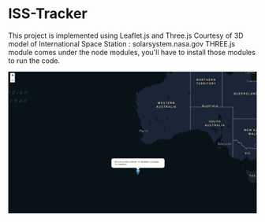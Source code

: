 # ISS-Tracker
This project is implemented using Leaflet.js and Three.js
Courtesy of 3D model of International Space Station : solarsystem.nasa.gov 
THREE.js module comes under the node modules, you'll have to install those modules to run the code.

![](Screenshots/iss_4.png)
